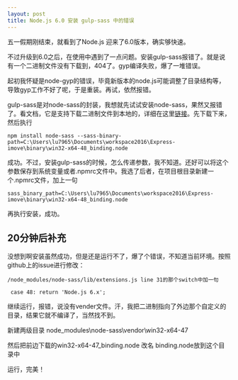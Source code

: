 ```yaml
---
layout: post
title: Node.js 6.0 安装 gulp-sass 中的错误
---
```

五一假期刚结束，就看到了Node.js 迎来了6.0版本，确实够快速。

不过升级到6.0之后，在使用中遇到了一点问题。安装gulp-sass报错了。就是说有一个二进制文件没有下载到，404了。gyp编译失败，爆了一堆错误。

起初我怀疑是node-gyp的错误，毕竟新版本的node.js可能调整了目录结构等，导致gyp工作不好了呢，于是重装。再试，依然报错。

gulp-sass是对node-sass的封装，我想就先试试安装node-sass，果然又报错了。看文档，它是支持下载二进制文件到本地的，详细在这里[链接](https://github.com/sass/node-sass#binary-configuration-parameters)。先下载下来，然后执行
    
    npm install node-sass --sass-binary-path=C:\Users\lu7965\Documents\workspace2016\Express-imove\binary\win32-x64-48_binding.node

成功。不过，安装gulp-sass的时候，怎么传递参数，我不知道。还好可以将这个参数保存到系统变量或者.npmrc文件中。我选了后者，在项目根目录新建一个.npmrc文件，加上一句
    
    sass_binary_path=C:\Users\lu7965\Documents\workspace2016\Express-imove\binary\win32-x64-48_binding.node
    
再执行安装，成功。

## 20分钟后补充

没想到啊安装虽然成功，但是还是运行不了，爆了个错误，不知道当前环境。按照github上的issue进行修改：

    /node_modules/node-sass/lib/extensions.js line 31的那个switch中加一句
    
     case 48: return 'Node.js 6.x';
     
继续运行，报错，说没有vender文件。汗，我把二进制指向了外边那个自定义的目录，结果它就不编译了，当然找不到。

新建两级目录 node_modules\node-sass\vendor\win32-x64-47

然后把前边下载的win32-x64-47_binding.node 改名 binding.node放到这个目录中

运行，完美！